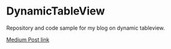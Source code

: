 # DynamicTableView
Repository and code sample for my blog on dynamic tableview.

[Medium Post link](https://medium.com/@subashpoudel/dynamic-uitableview-rows-and-sections-dd7d8600c57d)
